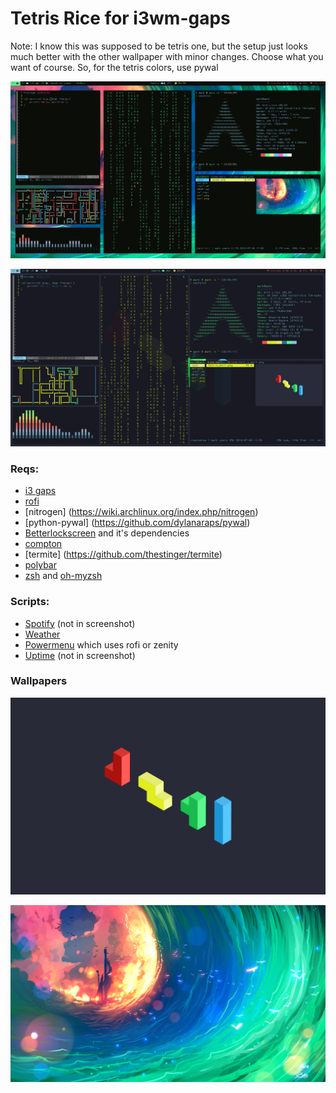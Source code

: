 # Tetris Rice for i3wm-gaps

Note: I know this was supposed to be tetris one, but the setup just looks much better with the other wallpaper with minor changes. Choose what you want of course. So, for the tetris colors, use pywal

![Screenshot](screenshot.png)

![Screenshot tetris](screenshot2.png)

### Reqs:
* [i3 gaps](https://github.com/Airblader/i3)
* [rofi](https://github.com/DaveDavenport/rofi)
* [nitrogen] (https://wiki.archlinux.org/index.php/nitrogen)
* [python-pywal] (https://github.com/dylanaraps/pywal)
* [Betterlockscreen](https://github.com/pavanjadhaw/betterlockscreen) and it's dependencies
* [compton](https://wiki.archlinux.org/index.php/Compton)
* [termite] (https://github.com/thestinger/termite)
* [polybar](https://github.com/jaagr/polybar)
* [zsh](https://wiki.archlinux.org/index.php/zsh) and [oh-myzsh](http://ohmyz.sh)


### Scripts:
* [Spotify](https://github.com/firatakandere/i3blocks-spotify) (not in screenshot)
* [Weather](https://github.com/icemodding/i3/tree/master/scripts)
* [Powermenu](https://github.com/vivien/i3blocks-contrib/tree/master/shutdown_menu)
which uses rofi or zenity
* [Uptime](https://github.com/mohabaks/dotfiles/blob/master/config/polybar/.config/polybar/uptime) (not in screenshot)

### Wallpapers
![tetris](wallpapers/tetris.png)

![waves](wallpapers/waves.png)
